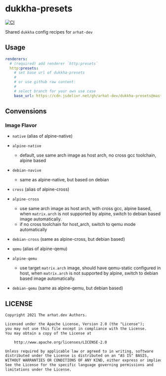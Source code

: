 # dukkha-presets

[![CI](https://github.com/arhat-dev/template-repo/workflows/CI/badge.svg)](https://github.com/arhat-dev/template-repo/actions?query=workflow%3ACI)

Shared `dukkha` config recipes for `arhat-dev`

## Usage

```yaml
renderers:
  # (required) add renderer `http:presets`
  http:presets:
    # set base url of dukkha-presets
    #
    # or use github raw content:
    #
    # select branch for your own use case
    base_url: https://cdn.jsdelivr.net/gh/arhat-dev/dukkha-presets@master
```

## Convensions

### Image Flavor

- `native` (alias of alpine-native)
- `alpine-native`
  - default, use same arch image as host arch, no cross gcc toolchain, alpine based
- `debian-navive`
  - same as alpine-native, but based on debian

- `cross` (alias of alpine-cross)
- `alpine-cross`
  - use same arch image as host arch, with cross gcc, alpine based, when `matrix.arch` is not supported by alpine, switch to debian based image automatically.
  - if no cross toolchain for host_arch, switch to qemu mode automatically
- `debian-cross` (same as alpine-cross, but debian based)

- `qemu` (alias of alpine-qemu)
- `alpine-qemu`
  - use target `matrix.arch` image, should have qemu-static configured in host, when `matrix.arch` is not supported by alpine, switch to debian based image automatically.
- `debian-qemu` (same as alpine-qemu, but debian based)

## LICENSE

```txt
Copyright 2021 The arhat.dev Authors.

Licensed under the Apache License, Version 2.0 (the "License");
you may not use this file except in compliance with the License.
You may obtain a copy of the License at

    http://www.apache.org/licenses/LICENSE-2.0

Unless required by applicable law or agreed to in writing, software
distributed under the License is distributed on an "AS IS" BASIS,
WITHOUT WARRANTIES OR CONDITIONS OF ANY KIND, either express or implied.
See the License for the specific language governing permissions and
limitations under the License.
```
